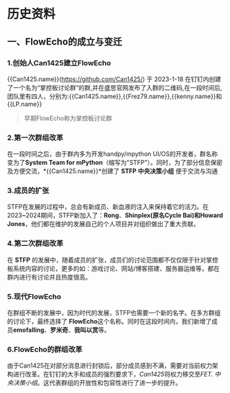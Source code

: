 # 历史资料

## 一、FlowEcho的成立与变迁

### 1.创始人Can1425建立FlowEcho

{{Can1425.name}}(<https://github.com/Can1425/>) 于 2023-1-18 在钉钉内创建了一个名为“掌控板讨论群”的群,并在盛思官网发布了入群的二维码,在一段时间后, 团队里有四人，分别为:{{Can1425.name}},{{Frez79.name}},{{kenny.name}}和{{LP.name}}
> 早期FlowEcho称为掌控板讨论群

### 2.第一次群组改革

在一段时间之后，由于群内多为开发handpy/mpython UI/OS的开发者，群名称变为了**System Team for mPython**（缩写为"STFP"）。同时，为了部分信息保密及方便交流，*{{Can1425.name}}*创建了 **STFP 中央决策小组** 便于交流与沟通

### 3.成员的扩张

STFP在发展的过程中，总会有新成员、新血液的注入来保持着它的活力。在2023~2024期间，STFP新加入了：**Rong**、**Shinplex(原名Cycle Bai)**和**Howard Jones**，他们都在维护的发展自己的个人项目并对组织做出了重大贡献。

### 4.第二次群组改革

在 **STFP** 的发展中，随着成员的扩张，成员们的讨论范围都不仅仅限于针对掌控板系统内容的讨论，更多的如：游戏讨论、网站/博客搭建、服务器运维等，都在群内进行有讨论并且热度很高。

### 5.现代FlowEcho

在群组不断的发展中，因为时代的发展，STFP也需要一个新的名字。在多方群组的讨论下，最终选择了 **FlowEcho**这个名称。同时在这段时间内，我们新增了成员**emofalling**、**罗米奇**、**我叫以赏**等。

### 6.FlowEcho的群组改革

由于Can1425在对部分消息进行封锁后，部分成员感到不满，需要对当前权力架构进行改革。在钉钉的大手和成员的强烈要求下，*Can1425*将权力移交至*FET. 中央决策小组*。这代表群组的开放性和包容性进行了进一步的提升。
